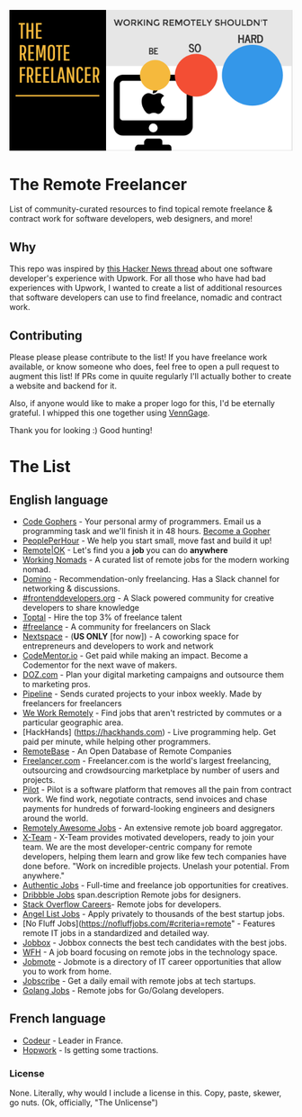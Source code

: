 <p align="center">
  <img src="./RemoteFreelancer.png">
</p>

# The Remote Freelancer
List of community-curated resources to find topical remote freelance &amp; contract work for software developers, web designers, and more!

## Why
This repo was inspired by [this Hacker News thread](https://news.ycombinator.com/item?id=12773282) about one software developer's experience with Upwork. For all those who have had bad experiences with Upwork, I wanted to create a list of additional resources that software developers can use to find freelance, nomadic and contract work.

## Contributing
Please please please contribute to the list! If you have freelance work available, or know someone who does, feel free to open a pull request to augment this list! If PRs come in quuite regularly I'll actually bother to create a website and backend for it.

Also, if anyone would like to make a proper logo for this, I'd be eternally grateful. I whipped this one together using [VennGage](https://venngage.com).

Thank you for looking :) Good hunting!

# The List

## English language

- [Code Gophers](https://codegophers.com/) - Your personal army of programmers. Email us a programming task and we'll finish it in 48 hours. [Become a Gopher](https://codegophers.com/apply.html)
- [PeoplePerHour](https://www.peopleperhour.com) - We help you start small, move fast and build it up!
- [Remote|OK](https://remoteok.io/) - Let's find you a **job** you can do **anywhere**
- [Working Nomads](http://www.workingnomads.co/jobs) - A curated list of remote jobs for the modern working nomad.
- [Domino](https://www.askdomino.com/freelancer) - Recommendation-only freelancing. Has a Slack channel for networking & discussions.
- [#frontenddevelopers.org](http://frontenddevelopers.org/) - A Slack powered community for creative developers to share knowledge
- [Toptal](https://www.toptal.com/) - Hire the top 3% of freelance talent
- [#freelance](http://freelance.chat/) - A community for freelancers on Slack
- [Nextspace](http://nextspace.us/) - (**US ONLY** [for now]) - A coworking space for entrepreneurs and developers to work and network
- [CodeMentor.io](https://codementor.io) - Get paid while making an impact. Become a Codementor for the next wave of makers.
- [DOZ.com](https://www.doz.com) - Plan your digital marketing campaigns and outsource them to marketing pros.
- [Pipeline](https://www.pipelinedaily.com/#why-use) - Sends curated projects to your inbox weekly. Made by freelancers for freelancers
- [We Work Remotely](https://weworkremotely.com/) - Find jobs that aren't restricted by commutes or a particular geographic area.
- [HackHands] (https://hackhands.com) - Live programming help. Get paid per minute, while helping other programmers.
- [RemoteBase](https://remotebase.io/) - An Open Database of Remote Companies
- [Freelancer.com](http://www.freelancer.com/) - Freelancer.com is the world's largest freelancing, outsourcing and crowdsourcing marketplace by number of users and projects.
- [Pilot](https://pilot.co/) - Pilot is a software platform that removes all the pain from contract work. We find work, negotiate contracts, send invoices and chase payments for hundreds of forward-looking engineers and designers around the world.
- [Remotely Awesome Jobs](https://www.remotelyawesomejobs.com) - An extensive remote job board aggregator.
- [X-Team](http://x-team.com) - X-Team provides motivated developers, ready to join your team. We are the most developer-centric company for remote developers, helping them learn and grow like few tech companies have done before. "Work on incredible projects. Unelash your potential. From anywhere."
- [Authentic Jobs](http://www.authenticjobs.com/#onlyremote=1") - Full-time and freelance job opportunities for creatives.
- [Dribbble Jobs](https://dribbble.com/jobs?utf8=%E2%9C%93&amp;anywhere=true&amp;location=Anywhere")
  span.description Remote jobs for designers.
- [Stack Overflow Careers](http://careers.stackoverflow.com/jobs/remote)- Remote jobs for developers.
- [Angel List Jobs](https://angel.co/jobs#find/f!%7B%22remote%22%3Atrue%7D) - Apply privately to thousands of the best startup jobs.
- [No Fluff Jobs](https://nofluffjobs.com/#criteria=remote" - Features remote IT jobs in a standardized and detailed way.
- [Jobbox](https://www.jobbox.io/offers?t=&amp;s=featured&amp;r=on) - Jobbox connects the best tech candidates with the best jobs.
- [WFH](https://www.wfh.io/) - A job board focusing on remote jobs in the technology space.
- [Jobmote](http://jobmote.com/) - Jobmote is a directory of IT career opportunities that allow you to work from home.
- [Jobscribe](http://jobscri.be/) - Get a daily email with remote jobs at tech startups.
- [Golang Jobs](http://www.golangprojects.com/golang-remote-jobs.html) - Remote jobs for Go/Golang developers.

## French language

- [Codeur](https://www.codeur.com/) - Leader in France.
- [Hopwork](https://www.hopwork.fr/) - Is getting some tractions.

### License
None. Literally, why would I include a license in this. Copy, paste, skewer, go nuts. (Ok, officially, "The Unlicense")
